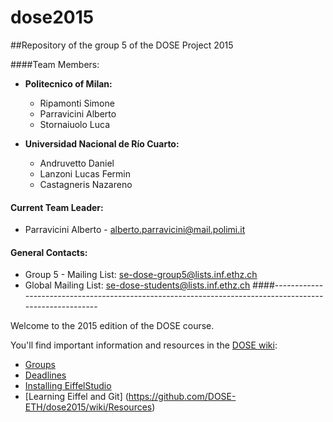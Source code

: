 # dose2015

##Repository of the group 5 of the DOSE Project 2015

####Team Members:

* **Politecnico of Milan:**
  * Ripamonti Simone 
  * Parravicini Alberto
  * Stornaiuolo Luca
  
* **Universidad Nacional de Río Cuarto:**
  * Andruvetto Daniel
  * Lanzoni Lucas Fermin
  * Castagneris Nazareno

#### Current Team Leader:
  * Parravicini Alberto - alberto.parravicini@mail.polimi.it
  
  
#### General Contacts:
  *  Group 5 - Mailing List: se-dose-group5@lists.inf.ethz.ch 
  *  Global Mailing List: se-dose-students@lists.inf.ethz.ch
####--------------------------------------------------------------------------------------------------------


Welcome to the 2015 edition of the DOSE course.

You'll find important information and resources in the [DOSE wiki](https://github.com/DOSE-ETH/dose2015/wiki):

* [Groups](https://github.com/DOSE-ETH/dose2015/wiki/Groups)
* [Deadlines](https://github.com/DOSE-ETH/dose2015/wiki)
* [Installing EiffelStudio](https://github.com/DOSE-ETH/dose2015/wiki/Installing-EiffelStudio) 
* [Learning Eiffel and Git] (https://github.com/DOSE-ETH/dose2015/wiki/Resources)



